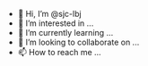 - 👋 Hi, I’m @sjc-lbj
- 👀 I’m interested in ...
- 🌱 I’m currently learning ...
- 💞️ I’m looking to collaborate on ...
- 📫 How to reach me ...

<!---
sjc-lbj/sjc-lbj is a ✨ special ✨ repository because its `README.md` (this file) appears on your GitHub profile.
You can click the Preview link to take a look at your changes.
--->
